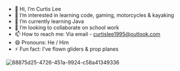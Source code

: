 - 👋 Hi, I’m Curtis Lee
- 👀 I’m interested in learning code, gaming, motorcycles & kayaking
- 🌱 I’m currently learning Java
- 💞️ I’m looking to collaborate on school work
- 📫 How to reach me: Via email - curtislee1995@outlook.com
- 😄 Pronouns: He / Him
- ⚡ Fun fact: I've flown gliders & prop planes

<!---
clee1507/clee1507 is a ✨ special ✨ repository because its `README.md` (this file) appears on your GitHub profile.
You can click the Preview link to take a look at your changes.
--->

![88875d25-4726-451a-9924-c58a41349336](https://github.com/clee1507/clee1507/assets/164204808/bfe40ff7-99e6-4ae8-b93a-3f1b6a76c8e0)
